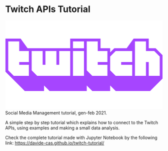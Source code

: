 # Twitch APIs Tutorial
![alt text](twitch_logo.png "Twitch")
Social Media Management tutorial, gen-feb 2021.

A simple step by step tutorial which explains how to connect to the Twitch APIs, using examples and making a small data analysis.

Check the complete tutorial made with Jupyter Notebook by the following link: https://davide-cas.github.io/twitch-tutorial/
